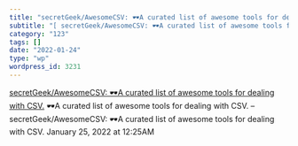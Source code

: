 ```yaml
---
title: "secretGeek/AwesomeCSV: 🕶️A curated list of awesome tools for dealing with CSV."
subtitle: "[ secretGeek/AwesomeCSV: 🕶️A curated list of awesome tools for dealing with CSV.](https://github.com..."
category: "123"
tags: []
date: "2022-01-24"
type: "wp"
wordpress_id: 3231
---
```

[ secretGeek/AwesomeCSV: 🕶️A curated list of awesome tools for dealing with CSV.](https://github.com/secretGeek/awesomecsv)
 🕶️A curated list of awesome tools for dealing with CSV. – secretGeek/AwesomeCSV: 🕶️A curated list of awesome tools for dealing with CSV.
January 25, 2022 at 12:25AM